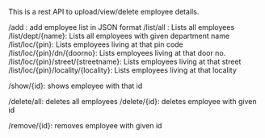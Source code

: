 
This is a rest API to upload/view/delete employee details.

/add : add employee list in JSON format
/list/all : Lists all employees
/list/dept/{name}: Lists all employees with given department name
/list/loc/{pin}: Lists employees living at that pin code
/list/loc/{pin}/dn/{doorno}: Lists employees living at that door no.
/list/loc/{pin}/street/{streetname}: Lists employees living at that street
/list/loc/{pin}/locality/{locality}: Lists employees living at that locality

/show/{id}: shows employee with that id

/delete/all: deletes all employees
/delete/{id}: deletes employee with given id

/remove/{id}: removes employee with given id
